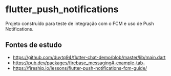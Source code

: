 # flutter_push_notifications

Projeto construído para teste de integração com o FCM e uso de Push Notifications.

## Fontes de estudo

- https://github.com/duytq94/flutter-chat-demo/blob/master/lib/main.dart
- https://pub.dev/packages/firebase_messaging#-example-tab-
- https://fireship.io/lessons/flutter-push-notifications-fcm-guide/
